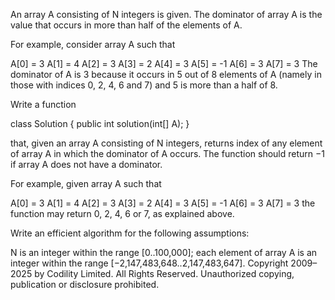 An array A consisting of N integers is given. The dominator of array A is the value that occurs in more than half of the elements of A.

For example, consider array A such that

A[0] = 3    A[1] = 4    A[2] =  3
A[3] = 2    A[4] = 3    A[5] = -1
A[6] = 3    A[7] = 3
The dominator of A is 3 because it occurs in 5 out of 8 elements of A (namely in those with indices 0, 2, 4, 6 and 7) and 5 is more than a half of 8.

Write a function

class Solution { public int solution(int[] A); }

that, given an array A consisting of N integers, returns index of any element of array A in which the dominator of A occurs. The function should return −1 if array A does not have a dominator.

For example, given array A such that

A[0] = 3    A[1] = 4    A[2] =  3
A[3] = 2    A[4] = 3    A[5] = -1
A[6] = 3    A[7] = 3
the function may return 0, 2, 4, 6 or 7, as explained above.

Write an efficient algorithm for the following assumptions:

N is an integer within the range [0..100,000];
each element of array A is an integer within the range [−2,147,483,648..2,147,483,647].
Copyright 2009–2025 by Codility Limited. All Rights Reserved. Unauthorized copying, publication or disclosure prohibited.